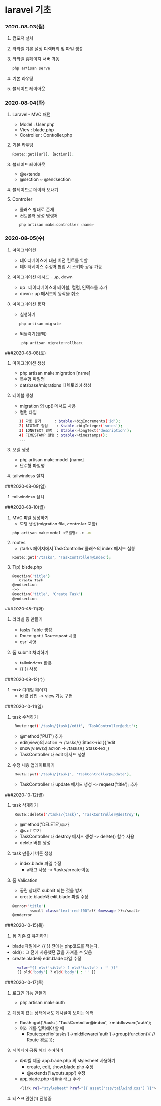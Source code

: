 # laravel 기초

### 2020-08-03(월)

1. 컴포저 설치

2. 라라벨 기본 설정 디렉터리 및 파일 생성

3. 라라벨 홈페이지 서버 가동
    ```bash
    php artisan serve
    ```
4. 기본 라우팅

5. 블레이드 레이아웃

### 2020-08-04(화)
1. Laravel - MVC 패턴
    - Model : User.php
    - View : blade.php
    - Controller : Controller.php

2. 기본 라우팅

    ```php
    Route::get([url], [action]); 
    ```
   
3. 블레이드 레이아웃
    - @extends    
    - @section ~ @endsection
  
4. 블레이드로 데이터 보내기

5. Controller
    - 클래스 형태로 존재
    - 컨트롤러 생성 명령어
    ```bash
       php artisan make:controller <name>
    ```
    
### 2020-08-05(수)
1. 마이그레이션
    - 데이터베이스에 대한 버전 컨트롤 역할
    - 데이터베이스 수정과 협업 시 스키마 공유 가능
    
2. 마이그레이션 메서드 - up, down 
    - up : 데이터베이스에 테이블, 컬럼, 인덱스를 추가
    - down : up 메서드의 동작을 취소 
    
3. 마이그레이션 동작
    - 실행하기
    ```bash
       php artisan migrate 
   ```
   - 되돌리기(롤백)
   ```bash
       php artisan migrate:rollback
   ```
    
###2020-08-08(토)
1. 마이그레이션 생성
    - php artisan make:migration [name]
    - 복수형 파일명
    - database/migrations 디렉토리에 생성
    
2. 테이블 생성
    - migration 의 up() 메서드 사용
    - 컬럼 타입
    ```bash
       1) 자동 증가      : $table->bigIncrements('id'); 
       2) BIGINT 컬럼    : $table->bigInteger('votes');
       3) LONGTEXT 컬럼  : $table->longText('description');
       4) TIMESTAMP 컬럼 : $table->timestamps();
       ...
   ```
3. 모델 생성 
    - php artisan make:model [name]
    - 단수형 파일명

4. tailwindcss 설치

###2020-08-09(일)

1. tailwindcss 설치

###2020-08-10(월)
1. MVC 파일 생성하기
    - 모델 생성(migration file, controller 포함)
    ```bash
    php artisan make:model <모델명> -c -m    
    ```
2. routes
    - /tasks 페이지에서 TaskController 클래스의 index 메서드 실행
    ```bash
    Route::get('/tasks', 'TaskController@index');    
    ```
3. Tip) blade.php
    ```bash
    @section('title')
       Create Task
    @endsection
   <=> 
    @section('title', 'Create Task')
    @endsection
    ```
   
###2020-08-11(화)
1. 라라벨 폼 만들기
    - tasks Table 생성
    - Route::get / Route::post 사용
    - csrf 사용
    
2. 폼 submit 처리하기
    - tailwindcss 활용
    - {{ }} 사용
    
###2020-08-12(수)
1. task 디테일 페이지
    - id 값 삽입 -> view 기능 구현

###2020-10-11(일)
1. task 수정하기
    ```bash
     Route::get('/tasks/{task}/edit', 'TaskController@edit'); 
   ```
   - @method('PUT') 추가
   - edit(view)의 action -> /tasks/{{ $task->id }}/edit
   - show(view)의 action -> /tasks/{{ $task->id }}
   - TaskController 내 edit 메서드 생성
   
2. 수정 내용 업데이트하기
    ```bash
     Route::put('/tasks/{task}', 'TaskController@update'); 
   ```
   - TaskController 내 update 메서드 생성
   -> request('title'); 추가

###2020-10-12(월)
1. task 삭제하기
    ```bash
     Route::delete('/tasks/{task}', 'TaskController@destroy'); 
   ```
   - @method('DELETE')추가
   - @csrf 추가
   - TaskController 내 destroy 메서드 생성 -> delete() 함수 사용
   - delete 버튼 생성
   
2. task 만들기 버튼 생성
    - index.blade 파일 수정
        - a태그 사용 -> /tasks/create 이동
        
3. 폼 Validation
    - 공란 상태로 submit 되는 것을 방지
    - create.blade와 edit.blade 파일 수정
    ```bash
    @error('title')
            <small class="text-red-700">{{ $message }}</small>
    @enderror  
    ```
###2020-10-15(목)
1. 폼 기존 값 유지하기
  - blade 파일에서 {{ }} 안에는 php코드를 적는다.
  - old() : 그 전에 사용했던 값을 가져올 수 있음
  - create.blade와 edit.blade 파일 수정
    ```bash
      value="{{ old('title') ? old('title') : '' }}"
      {{ old('body') ? old('body') : '' }}
    ```
###2020-10-17(토)
1. 로그인 기능 만들기
    - php artisan make:auth

2. 계정이 없는 상태에서도 게시글이 보이는 에러
    - Routh::get('/tasks', 'TaskController@index')->middleware('auth');
    - 여러 개를 입력해야 할 때
        - Route::prefix('tasks')->middleware('auth')->group(function(){ // Route 경로 });

3. 페이지에 공통 헤더 추가하기
    - 라라벨 제공 app.blade.php 의 stylesheet 사용하기
        - create, edit, show.blade.php 수정
        - @extends('layouts.app') 수정
    - app.blade.php 에 link 태그 추가
        ```bash
        <link rel="stylesheet" href="{{ asset('css/tailwind.css') }}">
        ```
4. 테스크 권한(1) 진행중

